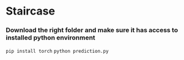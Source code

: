 # Staircase

### Download the right folder and make sure it has access to installed python environment
`pip install torch`
`python prediction.py`
